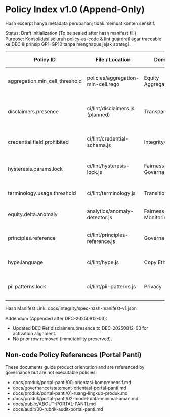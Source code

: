 # Policy Index v1.0 (Append-Only)

<div data-disclaimer-block="governance">
<p data-disclaimer-id="D5">Hash excerpt hanya metadata perubahan; tidak memuat konten sensitif.</p>
</div>

Status: Draft Initialization (To be sealed after hash manifest fill)  
Purpose: Konsolidasi seluruh policy-as-code & lint guardrail agar traceable ke DEC & prinsip GP1–GP10 tanpa menghapus jejak strategi.

| Policy ID | File / Location | Domain | Enforcement Level | DEC Ref (if any) | Principles | Notes |
|-----------|-----------------|--------|-------------------|------------------|------------|-------|
| aggregation.min_cell_threshold | policies/aggregation-min-cell.rego | Equity Aggregation | deny | DEC-20250812-04 | GP2, GP9 | Blocks publish cells < threshold |
| disclaimers.presence | ci/lint/disclaimers.js (planned) | Transparency | deny | DEC-20250812-03 (activation alignment) | GP5, GP6, GP7, GP9 | Ensures D1–D7 in required surfaces |
| credential.field.prohibited | ci/lint/credential-schema.js | Integrity/Privacy | deny | Future DEC | GP1, GP4, GP10 | Guards against unapproved fields |
| hysteresis.params.lock | ci/lint/hysteresis-lock.js | Fairness Governance | warn→deny | DEC-20250812-02 | GP2, GP9 | Compares code constants vs config |
| terminology.usage.threshold | ci/lint/terminology.js | Transition | warn | Future DEC | GP5, GP7 | Monitors adoption slope |
| equity.delta.anomaly | analytics/anomaly-detector.js | Fairness Monitoring | observe | Future DEC (anomaly) | GP9, GP10 | Emits anomaly events |
| principles.reference | ci/lint/principles-reference.js | Governance | deny | DEC-20250812-03 | GP2 (all) | Ensures Section 37 matrix integrity |
| hype.language | ci/lint/hype.js | Copy Ethics | deny | Future DEC | GP5, GP7 | Blocks marketing overclaim |
| pii.patterns.lock | ci/lint/pii-patterns.js | Privacy | warn→deny | Future DEC | GP1, GP3, GP8 | Prevent silent pattern removal |

Hash Manifest Link: docs/integrity/spec-hash-manifest-v1.json

Addendum (Appended after DEC-20250812-03):

- Updated DEC Ref disclaimers.presence to DEC-20250812-03 for activation alignment.
- No prior row removed (immutability preserved).

## Non-code Policy References (Portal Panti)

These documents guide product orientation and are referenced by governance but are not executable policies:

- docs/produk/portal-panti/00-orientasi-komprehensif.md
- docs/governance/statement-orientasi-portal-panti.md
- docs/produk/portal-panti/01-ruang-lingkup-produk.md
- docs/produk/portal-panti/02-model-data-minimal-aman.md
- docs/public/ABOUT-PORTAL-PANTI.md
- docs/audit/00-rubrik-audit-portal-panti.md
